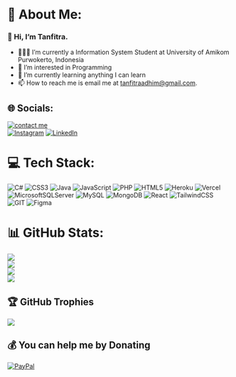 # 💫 About Me:
### 👋 Hi, I’m Tanfitra. 
- 👨🏽‍💻 I’m currently a Information System Student at University of Amikom Purwokerto, Indonesia
- 👀 I’m interested in Programming
- 🌱 I’m currently learning anything I can learn
- 📫 How to reach me is email me at [tanfitraadhim@gmail.com](mailto:tanfitraadhim@gmail.com).


## 🌐 Socials:
<a href="https://discord.com/channels/@me/443746079243108363"> <img src="https://discord.c99.nl/widget/theme-1/443746079243108363.png" alt="contact me"> <br>
[![Instagram](https://img.shields.io/badge/Instagram-%23E4405F.svg?logo=Instagram&logoColor=white)](https://instagram.com/adhim_t) [![LinkedIn](https://img.shields.io/badge/LinkedIn-%230077B5.svg?logo=linkedin&logoColor=white)]([https://linkedin.com/in/muhammad-arsyad-59865120a](https://www.linkedin.com/in/adhimtanfitra/))


# 💻 Tech Stack:
![C#](https://img.shields.io/badge/c%23-%23239120.svg?style=for-the-badge&logo=c-sharp&logoColor=white) ![CSS3](https://img.shields.io/badge/css3-%231572B6.svg?style=for-the-badge&logo=css3&logoColor=white) ![Java](https://img.shields.io/badge/java-%23ED8B00.svg?style=for-the-badge&logo=java&logoColor=white) ![JavaScript](https://img.shields.io/badge/javascript-%23323330.svg?style=for-the-badge&logo=javascript&logoColor=%23F7DF1E) ![PHP](https://img.shields.io/badge/php-%23777BB4.svg?style=for-the-badge&logo=php&logoColor=white) ![HTML5](https://img.shields.io/badge/html5-%23E34F26.svg?style=for-the-badge&logo=html5&logoColor=white) ![Heroku](https://img.shields.io/badge/heroku-%23430098.svg?style=for-the-badge&logo=heroku&logoColor=white) ![Vercel](https://img.shields.io/badge/vercel-%23000000.svg?style=for-the-badge&logo=vercel&logoColor=white) ![MicrosoftSQLServer](https://img.shields.io/badge/Microsoft%20SQL%20Sever-CC2927?style=for-the-badge&logo=microsoft%20sql%20server&logoColor=white) ![MySQL](https://img.shields.io/badge/mysql-%2300f.svg?style=for-the-badge&logo=mysql&logoColor=white) ![MongoDB](https://img.shields.io/badge/MongoDB-%234ea94b.svg?style=for-the-badge&logo=mongodb&logoColor=white) ![React](https://img.shields.io/badge/react-%2320232a.svg?style=for-the-badge&logo=react&logoColor=%2361DAFB) ![TailwindCSS](https://img.shields.io/badge/tailwindcss-%2338B2AC.svg?style=for-the-badge&logo=tailwind-css&logoColor=white) ![GIT](https://img.shields.io/badge/Git-fc6d26?style=for-the-badge&logo=git&logoColor=white) ![Figma](https://img.shields.io/badge/figma-%23F24E1E.svg?style=for-the-badge&logo=figma&logoColor=white)
# 📊 GitHub Stats:
![](https://github-readme-stats.vercel.app/api?username=tanfitra&theme=dark&hide_border=false&include_all_commits=true&count_private=true)<br/>
![](https://github-readme-streak-stats.herokuapp.com/?user=tanfitra&theme=dark&hide_border=false)<br/>
![](https://github-readme-stats.vercel.app/api/top-langs/?username=tanfitra&theme=dark&hide_border=false&include_all_commits=true&count_private=true&layout=compact)<br/>
[![](https://visitcount.itsvg.in/api?id=Tanfitra&label=Profile%20Views&color=12&icon=0&pretty=true)](https://visitcount.itsvg.in)

## 🏆 GitHub Trophies
![](https://github-profile-trophy.vercel.app/?username=tanfitra&theme=juicyfresh&no-frame=false&no-bg=true&margin-w=4)

## 💰 You can help me by Donating
  [![PayPal](https://img.shields.io/badge/PayPal-00457C?style=for-the-badge&logo=paypal&logoColor=white)](https://paypal.me/https://paypal.me/tanfitra) 

  
<!-- Proudly created with GPRM ( https://gprm.itsvg.in ) -->

<!---
Tanfitra/Tanfitra is a ✨ special ✨ repository because its `README.md` (this file) appears on your GitHub profile.
You can click the Preview link to take a look at your changes.
--->
